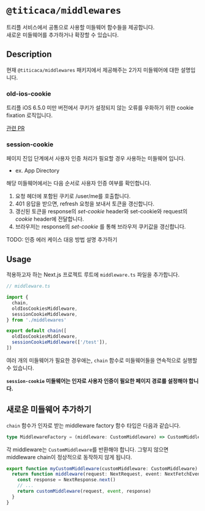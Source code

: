 # `@titicaca/middlewares`

트리플 서비스에서 공통으로 사용할 미들웨어 함수들을 제공합니다.  
새로운 미들웨어를 추가하거나 확장할 수 있습니다.

## Description

현재 `@titicaca/middlewares` 패키지에서 제공해주는 2가지 미들웨어에 대한 설명입니다.

### old-ios-cookie

트리플 iOS 6.5.0 미만 버전에서 쿠키가 설정되지 않는 오류를 우화하기 위한 cookie fixation 로직입니다.

[관련 PR](https://github.com/titicacadev/triple-frontend/pull/2635)

### session-cookie

페이지 진입 단계에서 사용자 인증 처리가 필요할 경우 사용하는 미들웨어 입니다.

- ex. App Directory

해당 미들웨어에서는 다음 순서로 사용자 인증 여부를 확인합니다.

1. 요청 헤더에 포함된 쿠키로 /user/me를 호출합니다.
2. 401 응답을 받으면, refresh 요청을 보내서 토큰을 갱신합니다.
3. 갱신된 토큰을 response의 _set-cookie_ header와 set-cookie와 request의 _cookie_ header에 전달합니다.
4. 브라우저는 response의 _set-cookie_ 를 통해 브라우저 쿠키값을 갱신합니다.

TODO: 인증 에러 케이스 대응 방법 설명 추가하기

## Usage

적용하고자 하는 Next.js 프로젝트 루트에 `middleware.ts` 파일을 추가합니다.

```typescript
// middleware.ts

import {
  chain,
  oldIosCookiesMiddleware,
  sessionCookieMiddleware,
} from './middlewares'

export default chain([
  oldIosCookiesMiddleware,
  sessionCookieMiddleware(['/test']),
])
```

여러 개의 미들웨어가 필요한 경우애는, `chain` 함수로 미들웨어들을 연속적으로 실행할 수 있습니다.

**`session-cookie` 미들웨어는 인자로 사용자 인증이 필요한 페이지 경로를 설정해야 합니다.**

## 새로운 미들웨어 추가하기

`chain` 함수가 인자로 받는 middleware factory 함수 타입은 다음과 같습니다.

```typescript
type MiddlewareFactory = (middleware: CustomMiddleware) => CustomMiddleware
```

각 middleware는 `CustomMiddleware`를 반환해야 합니다. 그렇지 않으면 middleware chain이 정상적으로 동작하지 않게 됩니다.

```typescript
export function myCustomMiddleware(customMiddleware: CustomMiddleware) {
  return function middleware(request: NextRequest, event: NextFetchEvent) {
    const response = NextResponse.next()
    // ...
    return customMiddleware(request, event, response)
  }
}
```
